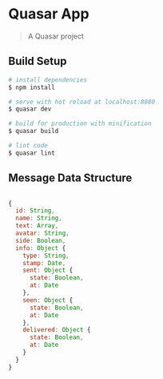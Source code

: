 # Quasar App

> A Quasar project

## Build Setup

``` bash
# install dependencies
$ npm install

# serve with hot reload at localhost:8080
$ quasar dev

# build for production with minification
$ quasar build

# lint code
$ quasar lint
```

## Message Data Structure

``` javascript

{
  id: String,
  name: String,
  text: Array,
  avatar: String,
  side: Boolean,
  info: Object {
    type: String,
    stamp: Date,
    sent: Object {
      state: Boolean,
      at: Date
    },
    seen: Object {
      state: Boolean,
      at: Date
    },
    delivered: Object {
      state: Boolean,
      at: Date
    }
  }
}
